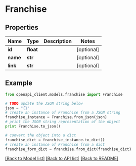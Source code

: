 # Franchise


## Properties

Name | Type | Description | Notes
------------ | ------------- | ------------- | -------------
**id** | **float** |  | [optional] 
**name** | **str** |  | [optional] 
**link** | **str** |  | [optional] 

## Example

```python
from openapi_client.models.franchise import Franchise

# TODO update the JSON string below
json = "{}"
# create an instance of Franchise from a JSON string
franchise_instance = Franchise.from_json(json)
# print the JSON string representation of the object
print Franchise.to_json()

# convert the object into a dict
franchise_dict = franchise_instance.to_dict()
# create an instance of Franchise from a dict
franchise_form_dict = franchise.from_dict(franchise_dict)
```
[[Back to Model list]](../README.md#documentation-for-models) [[Back to API list]](../README.md#documentation-for-api-endpoints) [[Back to README]](../README.md)


